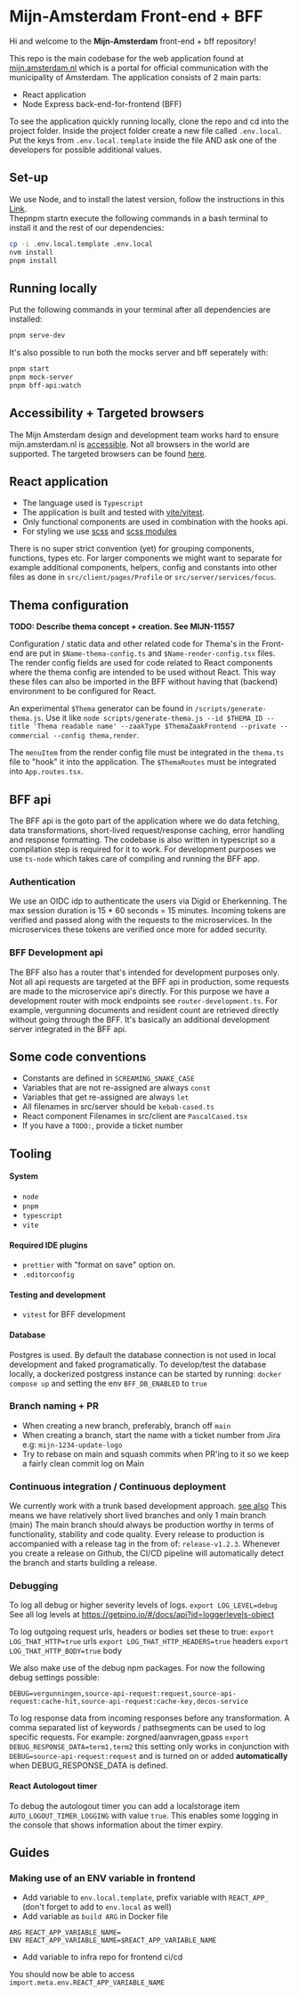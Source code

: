 # Mijn-Amsterdam Front-end + BFF

Hi and welcome to the **Mijn-Amsterdam** front-end + bff repository!

This repo is the main codebase for the web application found at [mijn.amsterdam.nl](https://mijn.amsterdam.nl) which
is a portal for official communication with the municipality of Amsterdam. The application consists of 2 main parts:

- React application
- Node Express back-end-for-frontend (BFF)

To see the application quickly running locally, clone the repo and cd into the project folder. Inside the project folder create a new file called `.env.local`. Put the keys from `.env.local.template` inside the file AND ask one of the developers for possible additional values.

## Set-up

We use Node, and to install the latest version, follow the instructions in this [Link](https://github.com/nvm-sh/nvm?tab=readme-ov-file#installing-and-updating).<br>
Thepnpm startn execute the following commands in a bash terminal to install it and the rest of our dependencies:

```bash
cp -i .env.local.template .env.local
nvm install
pnpm install
```

## Running locally

Put the following commands in your terminal after all dependencies are installed:

```bash
pnpm serve-dev

```

It's also possible to run both the mocks server and bff seperately with:

```bash
pnpm start
pnpm mock-server
pnpm bff-api:watch
```

## Accessibility + Targeted browsers

The Mijn Amsterdam design and development team works hard to ensure mijn.amsterdam.nl is [accessible](https://mijn.amsterdam.nl/toegankelijkheidsverklaring).
Not all browsers in the world are supported. The targeted browsers can be found [here](https://github.com/Amsterdam/mijn-amsterdam-frontend/blob/main/package.json#L34).

## React application

- The language used is `Typescript`
- The application is built and tested with [vite/vitest](https://vitejs.dev/).
- Only functional components are used in combination with the hooks api.
- For styling we use [scss](https://create-react-app.dev/docs/adding-a-sass-stylesheet) and [scss modules](https://create-react-app.dev/docs/adding-a-css-modules-stylesheet)

There is no super strict convention (yet) for grouping components, functions, types etc. For larger components we might want to separate for example additional components, helpers, config and constants
into other files as done in `src/client/pages/Profile` or `src/server/services/focus`.

## Thema configuration

**TODO: Describe thema concept + creation. See MIJN-11557**

Configuration / static data and other related code for Thema's in the Front-end are put in `$Name-thema-config.ts` and `$Name-render-config.tsx` files.
The render config fields are used for code related to React components where the thema config are intended to be used without React. This way these files can also be imported in the BFF without having that (backend) environment
to be configured for React.

An experimental `$Thema` generator can be found in `/scripts/generate-thema.js`. Use it like `node scripts/generate-thema.js --id $THEMA_ID --title 'Thema readable name' --zaakType $ThemaZaakFrontend --private --commercial --config thema,render`.

The `menuItem` from the render config file must be integrated in the `thema.ts` file to "hook" it into the application. The `$ThemaRoutes` must be integrated into `App.routes.tsx`.

## BFF api

The BFF api is the goto part of the application where we do data fetching, data transformations, short-lived request/response caching, error handling and response formatting.
The codebase is also written in typescript so a compilation step is required for it to work. For development purposes we use `ts-node` which takes care of compiling and running the BFF app.

### Authentication

We use an OIDC idp to authenticate the users via Digid or Eherkenning. The max session duration is 15 \* 60 seconds = 15 minutes. Incoming tokens are verified and passed along with the requests to the microservices.
In the microservices these tokens are verified once more for added security.

### BFF Development api

The BFF also has a router that's intended for development purposes only. Not all api requests are targeted at the BFF api in production, some requests are made to the microservice api's directly.
For this purpose we have a development router with mock endpoints see `router-development.ts`. For example, vergunning documents and resident count are retrieved directly without going through the BFF.
It's basically an additional development server integrated in the BFF api.

## Some code conventions

- Constants are defined in `SCREAMING_SNAKE_CASE`
- Variables that are not re-assigned are always `const`
- Variables that get re-assigned are always `let`
- All filenames in src/server should be `kebab-cased.ts`
- React component Filenames in src/client are `PascalCased.tsx`
- If you have a `TODO:`, provide a ticket number

## Tooling

#### System

- `node`
- `pnpm`
- `typescript`
- `vite`

#### Required IDE plugins

- `prettier` with "format on save" option on.
- `.editorconfig`

#### Testing and development

- `vitest` for BFF development

#### Database

Postgres is used. By default the database connection is not used in local development and faked programatically. To develop/test the database locally, a dockerized postgress instance can be started by running: `docker compose up` and setting the env `BFF_DB_ENABLED` to `true`

### Branch naming + PR

- When creating a new branch, preferably, branch off `main`
- When creating a branch, start the name with a ticket number from Jira e.g: `mijn-1234-update-logo`
- Try to rebase on main and squash commits when PR'ing to it so we keep a fairly clean commit log on Main

### Continuous integration / Continuous deployment

We currently work with a trunk based development approach. [see also](https://trunkbaseddevelopment.com) This means we have relatively short lived branches and only 1 main branch (main)
The main branch should always be production worthy in terms of functionality, stability and code quality.
Every release to production is accompanied with a release tag in the from of: `release-v1.2.3`. Whenever you create a release on Github, the CI/CD pipeline will automatically detect the branch and starts building a release.

### Debugging

To log all debug or higher severity levels of logs.
`export LOG_LEVEL=debug`
See all log levels at https://getpino.io/#/docs/api?id=loggerlevels-object

To log outgoing request urls, headers or bodies set these to true:
`export LOG_THAT_HTTP=true` urls
`export LOG_THAT_HTTP_HEADERS=true` headers
`export LOG_THAT_HTTP_BODY=true` body

We also make use of the debug npm packages. For now the following debug settings possible:

`DEBUG=vergunningen,source-api-request:request,source-api-request:cache-hit,source-api-request:cache-key,decos-service`

To log response data from incoming responses before any transformation.
A comma separated list of keywords / pathsegments can be used to log specific requests. For example: zorgned/aanvragen,gpass
`export DEBUG_RESPONSE_DATA=term1,term2` this setting only works in conjunction with `DEBUG=source-api-request:request` and is turned on or added **automatically** when DEBUG_RESPONSE_DATA is defined.

#### React Autologout timer

To debug the autologout timer you can add a localstorage item `AUTO_LOGOUT_TIMER_LOGGING` with value `true`. This enables some logging in the console
that shows information about the timer expiry.

## Guides

### Making use of an ENV variable in frontend

- Add variable to `env.local.template`, prefix variable with `REACT_APP_` (don't forget to add to `env.local` as well)
- Add variable as `build ARG` in Docker file

```
ARG REACT_APP_VARIABLE_NAME=
ENV REACT_APP_VARIABLE_NAME=$REACT_APP_VARIABLE_NAME
```

- Add variable to infra repo for frontend ci/cd

You should now be able to access `import.meta.env.REACT_APP_VARIABLE_NAME`
